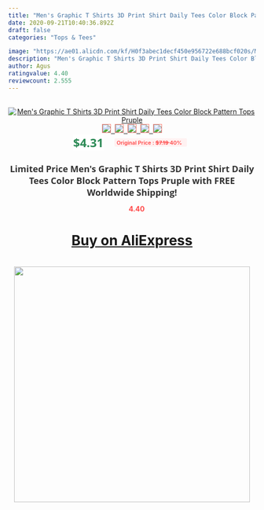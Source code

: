 ```yaml
---
title: "Men's Graphic T Shirts 3D Print Shirt Daily Tees Color Block Pattern Tops Pruple"
date: 2020-09-21T10:40:36.892Z
draft: false
categories: "Tops & Tees"

image: "https://ae01.alicdn.com/kf/H0f3abec1decf450e956722e688bcf020s/Men-s-Graphic-T-Shirts-3D-Print-Shirt-Daily-Tees-Color-Block-Pattern-Tops-Pruple.jpg"
description: "Men's Graphic T Shirts 3D Print Shirt Daily Tees Color Block Pattern Tops Pruple"
author: Agus
ratingvalue: 4.40
reviewcount: 2.555
---
```

<br>
<div style="text-align: center;">
<a href="https://s.click.aliexpress.com/e/_ABiCDJ" target="_blank" rel="nofollow noopener noreferrer"><img alt="Men's Graphic T Shirts 3D Print Shirt Daily Tees Color Block Pattern Tops Pruple" class="magnifier-image" src="https://ae01.alicdn.com/kf/H0f3abec1decf450e956722e688bcf020s/Men-s-Graphic-T-Shirts-3D-Print-Shirt-Daily-Tees-Color-Block-Pattern-Tops-Pruple.jpg_640x640.jpg">
<br>
<img style="border:1px solid salmon" src="https://ae01.alicdn.com/kf/H0f3abec1decf450e956722e688bcf020s/Men-s-Graphic-T-Shirts-3D-Print-Shirt-Daily-Tees-Color-Block-Pattern-Tops-Pruple.jpg_120x120.jpg">&nbsp;&nbsp;<img style="border:1px solid salmon" src="https://ae01.alicdn.com/kf/Hf406542406334a07badbe926e97aa5d6c/Men-s-Graphic-T-Shirts-3D-Print-Shirt-Daily-Tees-Color-Block-Pattern-Tops-Pruple.jpg_120x120.jpg">&nbsp;&nbsp;<img style="border:1px solid salmon" src="_120x120.jpg">&nbsp;&nbsp;<img style="border:1px solid salmon" src="_120x120.jpg">&nbsp;&nbsp;<img style="border:1px solid salmon" src="_120x120.jpg"></a></div><br0>
<div style="text-align: center;"><span style="background-color: white; border: 0px; box-sizing: border-box; color: seagreen; display: inline-block; font-family: &quot;open sans&quot; , &quot;arial&quot; , &quot;helvetica&quot; , sans-serif , &quot;heiti&quot;; font-size: 24px; font-stretch: inherit; font-weight: 700; line-height: inherit; margin: 0px 10px 0px 0px; padding: 0px; vertical-align: middle;">$4.31 </span>
<span style="background: rgb(255 , 241 , 241); border-radius: 3px; border: 0px; box-sizing: border-box; color: #ff4747; display: inline-block; font-family: inherit; font-size: 12px; font-stretch: inherit; font-style: inherit; font-variant: inherit; font-weight: 600; line-height: inherit; margin: 0px; padding: 2px 5px; transform: scale(0.9); vertical-align: middle;">Original Price : <b style="text-decoration: line-through;">$7.19 </b> 40%&nbsp;&nbsp;</span></div>
<h1 style="color: #333333; display: inline-block; font-family: &quot;open sans&quot; , &quot;arial&quot; , &quot;helvetica&quot; , sans-serif , &quot;heiti&quot;; font-size: 18px; font-stretch: inherit; font-weight: 700; text-align: center;">Limited Price Men's Graphic T Shirts 3D Print Shirt Daily Tees Color Block Pattern Tops Pruple with FREE Worldwide Shipping!</h1>
<div style="color: #ff4747; text-align: center;">
<img src="https://4.bp.blogspot.com/-M0ZcTcb-5uY/XleCXlxnR4I/AAAAAAAAAEc/OrjgMkXV1oMQFaCRZj5HQwOCBcu3w1FegCPcBGAYYCw/s1600/star.png" style="height: 15px;">&nbsp;<b>4.40</b></div>
<div class="button_cont" align="center"><a class="buynow_a" href="https://s.click.aliexpress.com/e/_ABiCDJ" target="_blank" rel="nofollow noopener noreferrer"><H1>Buy on AliExpress</H1></a></div><br>
<div class="separator" style="clear: both; text-align: center;">
<img src="https://lh3.googleusercontent.com/-pTy5HemUv9M/XlePHvY0dAI/AAAAAAAAAE4/0nX5iRUoIWY8eMW9Dpxeirr157OZliDIgCLcBGAsYHQ/s1600/badge.gif" width="480">
</div>
